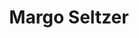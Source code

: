 ---
# Display name
title: Margo Seltzer

# Name pronunciation (optional)
name_pronunciation: 

# Full name (for SEO)
first_name: Margo
last_name: Seltzer

organizations:
  - name: University of British Columbia
  
---